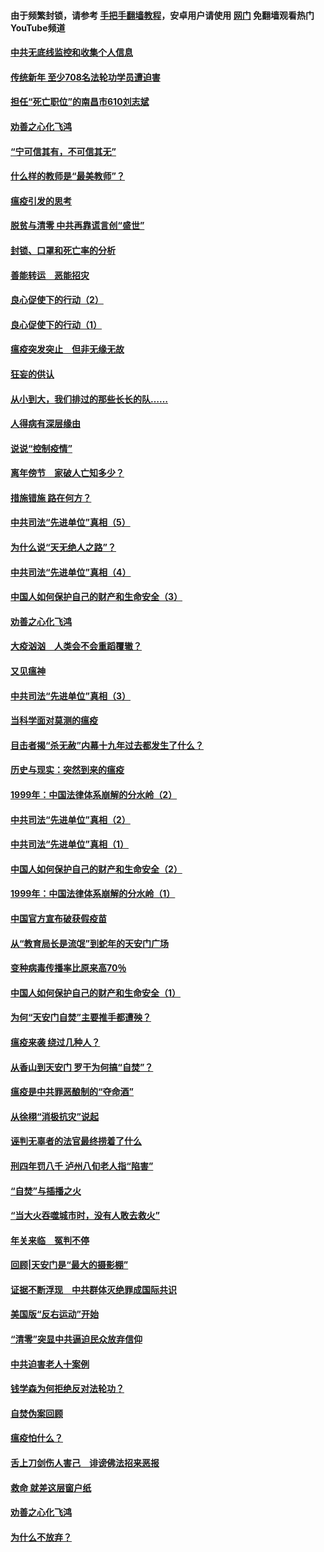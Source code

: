 #### 由于频繁封锁，请参考 [手把手翻墙教程](https://github.com/gfw-breaker/guides/wiki/)，安卓用户请使用 [网门](https://github.com/gfw-breaker/nogfw/blob/master/dl.md?t=03161200) 免翻墙观看热门YouTube频道 

#### [中共无底线监控和收集个人信息](../pages/19/422039.md?t=03161200) 

#### [传统新年 至少708名法轮功学员遭迫害](../pages/19/421946.md?t=03161200) 

#### [担任“死亡职位”的南昌市610刘志斌](../pages/19/421957.md?t=03161200) 

#### [劝善之心化飞鸿](../pages/19/421164.md?t=03161200) 

#### [“宁可信其有，不可信其无”](../pages/19/421691.md?t=03161200) 

#### [什么样的教师是“最美教师”？](../pages/19/421755.md?t=03161200) 

#### [瘟疫引发的思考](../pages/19/421594.md?t=03161200) 

#### [脱贫与清零 中共再靠谎言创“盛世”](../pages/19/421590.md?t=03161200) 

#### [封锁、口罩和死亡率的分析](../pages/19/421495.md?t=03161200) 

#### [善能转运　恶能招灾](../pages/19/421334.md?t=03161200) 

#### [良心促使下的行动（2）](../pages/19/421361.md?t=03161200) 

#### [良心促使下的行动（1）](../pages/19/421302.md?t=03161200) 

#### [瘟疫突发突止　但非无缘无故](../pages/19/421281.md?t=03161200) 

#### [狂妄的供认](../pages/19/421199.md?t=03161200) 

#### [从小到大，我们排过的那些长长的队……](../pages/19/421243.md?t=03161200) 

#### [人得病有深层缘由](../pages/19/420864.md?t=03161200) 

#### [说说“控制疫情”](../pages/19/420831.md?t=03161200) 

#### [离年傍节　家破人亡知多少？](../pages/19/420563.md?t=03161200) 

#### [措施错施  路在何方？](../pages/19/420076.md?t=03161200) 

#### [中共司法“先进单位”真相（5）](../pages/19/419453.md?t=03161200) 

#### [为什么说“天无绝人之路”？](../pages/19/419618.md?t=03161200) 

#### [中共司法“先进单位”真相（4）](../pages/19/419452.md?t=03161200) 

#### [中国人如何保护自己的财产和生命安全（3）](../pages/19/419405.md?t=03161200) 

#### [劝善之心化飞鸿](../pages/19/418758.md?t=03161200) 

#### [大疫汹汹　人类会不会重蹈覆辙？](../pages/19/419691.md?t=03161200) 

#### [又见瘟神](../pages/19/419225.md?t=03161200) 

#### [中共司法“先进单位”真相（3）](../pages/19/419451.md?t=03161200) 

#### [当科学面对莫测的瘟疫](../pages/19/419625.md?t=03161200) 

#### [目击者揭“杀无赦”内幕十九年过去都发生了什么？](../pages/19/419617.md?t=03161200) 

#### [历史与现实：突然到来的瘟疫](../pages/19/419619.md?t=03161200) 

#### [1999年：中国法律体系崩解的分水岭（2）](../pages/19/419455.md?t=03161200) 

#### [中共司法“先进单位”真相（2）](../pages/19/419450.md?t=03161200) 

#### [中共司法“先进单位”真相（1）](../pages/19/419449.md?t=03161200) 

#### [中国人如何保护自己的财产和生命安全（2）](../pages/19/419404.md?t=03161200) 

#### [1999年：中国法律体系崩解的分水岭（1）](../pages/19/419454.md?t=03161200) 

#### [中国官方宣布破获假疫苗](../pages/19/419504.md?t=03161200) 

#### [从“教育局长是流氓”到蛇年的天安门广场](../pages/19/419470.md?t=03161200) 

#### [变种病毒传播率比原来高70％](../pages/19/419456.md?t=03161200) 

#### [中国人如何保护自己的财产和生命安全（1）](../pages/19/419403.md?t=03161200) 

#### [为何“天安门自焚”主要推手都遭殃？](../pages/19/419348.md?t=03161200) 

#### [瘟疫来袭 绕过几种人？](../pages/19/419349.md?t=03161200) 

#### [从香山到天安门 罗干为何搞“自焚”？](../pages/19/419270.md?t=03161200) 

#### [瘟疫是中共罪恶酿制的“夺命酒”](../pages/19/419223.md?t=03161200) 

#### [从徐栩“消极抗灾”说起](../pages/19/419224.md?t=03161200) 

#### [诬判无辜者的法官最终捞着了什么](../pages/19/419268.md?t=03161200) 

#### [刑四年罚八千 泸州八旬老人指“陷害”](../pages/19/419232.md?t=03161200) 

#### [“自焚”与插播之火](../pages/19/419226.md?t=03161200) 

#### [“当大火吞噬城市时，没有人敢去救火”](../pages/19/419077.md?t=03161200) 

#### [年关来临　冤判不停](../pages/19/419093.md?t=03161200) 

#### [回顾|天安门是“最大的摄影棚”](../pages/19/380866.md?t=03161200) 

#### [证据不断浮现　中共群体灭绝罪成国际共识](../pages/19/419031.md?t=03161200) 

#### [美国版“反右运动”开始](../pages/19/419030.md?t=03161200) 

#### [“清零”突显中共逼迫民众放弃信仰](../pages/19/418995.md?t=03161200) 

#### [中共迫害老人十案例](../pages/19/418831.md?t=03161200) 

#### [钱学森为何拒绝反对法轮功？](../pages/19/418905.md?t=03161200) 

#### [自焚伪案回顾](../pages/19/418799.md?t=03161200) 

#### [瘟疫怕什么？](../pages/19/418800.md?t=03161200) 

#### [舌上刀剑伤人害己　诽谤佛法招来恶报](../pages/19/418731.md?t=03161200) 

#### [救命 就差这层窗户纸](../pages/19/418706.md?t=03161200) 

#### [劝善之心化飞鸿](../pages/19/416766.md?t=03161200) 

#### [为什么不放弃？](../pages/19/418691.md?t=03161200) 

